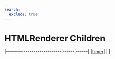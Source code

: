 ```yaml
---
search:
  exclude: true
---
```


<h1 class="heading"><span class="name">HTMLRenderer Children</span></h1>

|----------------------------|------|------|
|[Timer](../objects/timer.md)|&nbsp;|&nbsp;|

